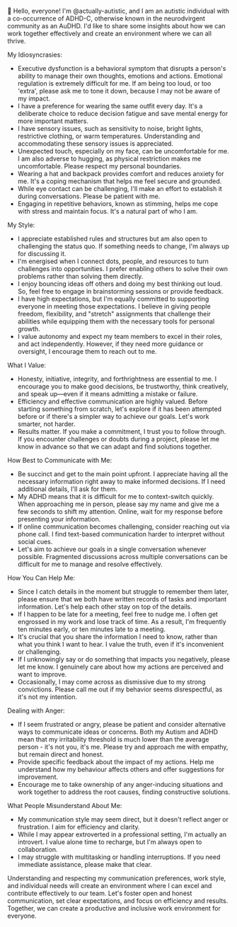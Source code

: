 👋 Hello, everyone! I'm @actually-autistic, and I am an autistic individual with a co-occurrence of ADHD-C, otherwise known in the neurodvirgent community as an AuDHD. I'd like to share some insights about how we can work together effectively and create an environment where we can all thrive.

My Idiosyncrasies:

- Executive dysfunction is a behavioral symptom that disrupts a person's ability to manage their own thoughts, emotions and actions. Emotional regulation is extremely difficult for me. If am being too loud, or too 'extra', please ask me to tone it down, because I may not be aware of my impact.
- I have a preference for wearing the same outfit every day. It's a deliberate choice to reduce decision fatigue and save mental energy for more important matters.
- I have sensory issues, such as sensitivity to noise, bright lights, restrictive clothing, or warm temperatures. Understanding and accommodating these sensory issues is appreciated.
- Unexpected touch, especially on my face, can be uncomfortable for me. I am also adverse to hugging, as physical restriction makes me uncomfortable. Please respect my personal boundaries.
- Wearing a hat and backpack provides comfort and reduces anxiety for me. It's a coping mechanism that helps me feel secure and grounded.
- While eye contact can be challenging, I'll make an effort to establish it during conversations. Please be patient with me.
- Engaging in repetitive behaviors, known as stimming, helps me cope with stress and maintain focus. It's a natural part of who I am.

My Style:

- I appreciate established rules and structures but am also open to challenging the status quo. If something needs to change, I'm always up for discussing it.
- I'm energised when I connect dots, people, and resources to turn challenges into opportunities. I prefer enabling others to solve their own problems rather than solving them directly.
- I enjoy bouncing ideas off others and doing my best thinking out loud. So, feel free to engage in brainstorming sessions or provide feedback.
- I have high expectations, but I'm equally committed to supporting everyone in meeting those expectations. I believe in giving people freedom, flexibility, and "stretch" assignments that challenge their abilities while equipping them with the necessary tools for personal growth.
- I value autonomy and expect my team members to excel in their roles, and act independently. However, if they need more guidance or oversight, I encourage them to reach out to me.

What I Value:

- Honesty, initiative, integrity, and forthrightness are essential to me. I encourage you to make good decisions, be trustworthy, think creatively, and speak up—even if it means admitting a mistake or failure.
- Efficiency and effective communication are highly valued. Before starting something from scratch, let's explore if it has been attempted before or if there's a simpler way to achieve our goals. Let's work smarter, not harder.
- Results matter. If you make a commitment, I trust you to follow through. If you encounter challenges or doubts during a project, please let me know in advance so that we can adapt and find solutions together.

How Best to Communicate with Me:

- Be succinct and get to the main point upfront. I appreciate having all the necessary information right away to make informed decisions. If I need additional details, I'll ask for them.
- My ADHD means that it is difficult for me to context-switch quickly. When approaching me in person, please say my name and give me a few seconds to shift my attention. Online, wait for my response before presenting your information.
- If online communication becomes challenging, consider reaching out via phone call. I find text-based communication harder to interpret without social cues.
- Let's aim to achieve our goals in a single conversation whenever possible. Fragmented discussions across multiple conversations can be difficult for me to manage and resolve effectively.

How You Can Help Me:

- Since I catch details in the moment but struggle to remember them later, please ensure that we both have written records of tasks and important information. Let's help each other stay on top of the details.
- If I happen to be late for a meeting, feel free to nudge me. I often get engrossed in my work and lose track of time. As a result, I'm frequently ten minutes early, or ten minutes late to a meeting.
- It's crucial that you share the information I need to know, rather than what you think I want to hear. I value the truth, even if it's inconvenient or challenging.
- If I unknowingly say or do something that impacts you negatively, please let me know. I genuinely care about how my actions are perceived and want to improve.
- Occasionally, I may come across as dismissive due to my strong convictions. Please call me out if my behavior seems disrespectful, as it's not my intention.

Dealing with Anger:

- If I seem frustrated or angry, please be patient and consider alternative ways to communicate ideas or concerns. Both my Autism and ADHD mean that my irritability threshold is much lower than the average person - it's not you, it's me. Please try and approach me with empathy, but remain direct and honest.
- Provide specific feedback about the impact of my actions. Help me understand how my behaviour affects others and offer suggestions for improvement.
- Encourage me to take ownership of any anger-inducing situations and work together to address the root causes, finding constructive solutions.

What People Misunderstand About Me:

- My communication style may seem direct, but it doesn't reflect anger or frustration. I aim for efficiency and clarity.
- While I may appear extroverted in a professional setting, I'm actually an introvert. I value alone time to recharge, but I'm always open to collaboration.
- I may struggle with multitasking or handling interruptions. If you need immediate assistance, please make that clear.

Understanding and respecting my communication preferences, work style, and individual needs will create an environment where I can excel and contribute effectively to our team. Let's foster open and honest communication, set clear expectations, and focus on efficiency and results. Together, we can create a productive and inclusive work environment for everyone.
